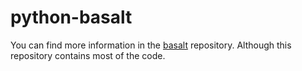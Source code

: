 # python-basalt

You can find more information in the [basalt](https://github.com/basalt/basalt) repository. Although this repository contains most of the code.
